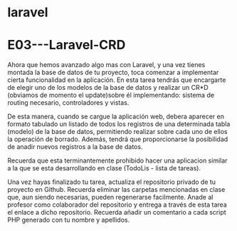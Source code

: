 # laravel

<h1>E03---Laravel-CRD</h1> 

Ahora que hemos avanzado algo mas con Laravel, y una vez tienes montada la base de
datos de tu proyecto, toca comenzar a implementar cierta funcionalidad en la aplicación.
En esta tarea tendrás que encargarte de elegir uno de los modelos de la base de datos y
realizar un CR*D (obviamos de momento el update)sobre él implementando: sistema de
routing necesario, controladores y vistas.

De esta manera, cuando se cargue la aplicación web, debera aparecer en formato tabulado
un listado de todos los registros de una determinada tabla (modelo) de la base de datos,
permitiendo realizar sobre cada uno de ellos la operación de borrado. Además, tendrá que
proporcionarse la posibilidad de anadir nuevos registros a la base de datos.

Recuerda que esta terminantemente prohibido hacer una aplicacion similar a la que se
esta desarrollando en clase (TodoLis - lista de tareas).

Una vez hayas finalizado tu tarea, actualiza el repositorio privado de tu proyecto en
Github. Recuerda eliminar las carpetas mencionadas en clase que, aun siendo necesarias,
pueden regenerarse facilmente. Anade al profesor como colaborador del repositorio y
entrega a través de esta tarea el enlace a dicho repositorio. Recuerda añadir un
comentario a cada script PHP generado con tu nombre y apellidos.
